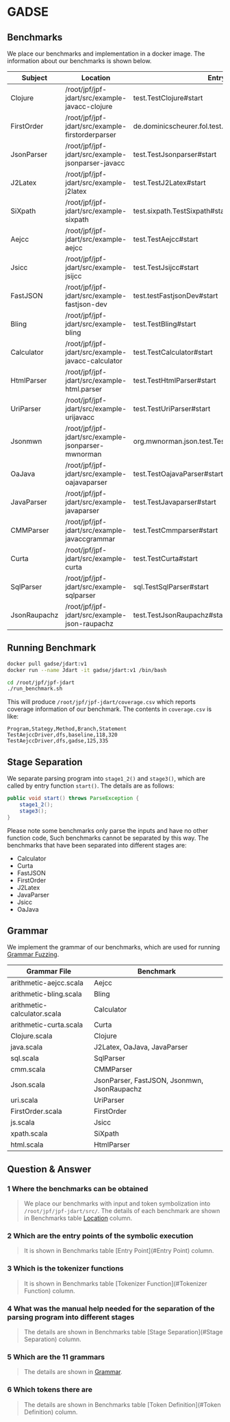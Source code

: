 # GADSE

## Benchmarks

We place our benchmarks and implementation in a docker image. The information about our benchmarks is shown below.

| Subject      | <span id="Location">Location</span>                 | <a id="Entry Point">Entry Point</a>                 | <a id="Tokenizer Function">Tokenizer Function</a>            | <a id="Token Definition">Token Definition</a>      |
| ------------ | --------------------------------------------------- | --------------------------------------------------- | ------------------------------------------------------------ | -------------------------------------------------- |
| Clojure      | /root/jpf/jpf-jdart/src/example-javacc-clojure      | test.TestClojure#start                              | clojure.ClojureParserTokenManager#getNextToken               | clojure.ClojureParserConstants                     |
| FirstOrder   | /root/jpf/jpf-jdart/src/example-firstorderparser    | de.dominicscheurer.fol.test.TestFirstOrder#start    | de.dominicscheurer.fol.parser.FOLParserTokenManager#getNextToken | de.dominicscheurer.fol.parser.FOLParserConstants   |
| JsonParser   | /root/jpf/jpf-jdart/src/example-jsonparser-javacc   | test.TestJsonparser#start                           | jsonparser.JSONParserTokenManager#getNextToken               | jsonparser.JSONParserConstants                     |
| J2Latex      | /root/jpf/jpf-jdart/src/example-j2latex             | test.TestJ2Latex#start                              | com.github.situx.compiler.parser.C1TokenManager#getNextToken | com.github.situx.compiler.parser.C1Constants       |
| SiXpath      | /root/jpf/jpf-jdart/src/example-sixpath             | test.sixpath.TestSixpath#start                      | de.fzi.XPath.Parser.XPathParserTokenManager#getNextToken     | de.fzi.XPath.Parser.XPathParserConstants           |
| Aejcc        | /root/jpf/jpf-jdart/src/example-aejcc               | test.TestAejcc#start                                | ca.ubc.cs411.aejcc.parser.AEParserTokenManager#getNextToken  | ca.ubc.cs411.aejcc.parser.AEParserConstants        |
| Jsicc        | /root/jpf/jpf-jdart/src/example-jsijcc              | test.TestJsijcc#start                               | javascriptInterpreter.parser.JavascriptTokenManager#getNextToken | javascriptInterpreter.parser.JavascriptConstants   |
| FastJSON     | /root/jpf/jpf-jdart/src/example-fastjson-dev        | test.testFastjsonDev#start                          | com.alibaba.fastjson.parser.JSONLexer#token                  | com.alibaba.fastjson.parser.JSONToken              |
| Bling        | /root/jpf/jpf-jdart/src/example-bling               | test.TestBling#start                                | com.cloudability.bling.ast.BlingParserTokenManager#getNextToken | com.cloudability.bling.ast.BlingParserConstants    |
| Calculator   | /root/jpf/jpf-jdart/src/example-javacc-calculator   | test.TestCalculator#start                           | com.braxisltd.calculator.ArithmeticParserTokenManager#getNextToken | com.braxisltd.calculator.ArithmeticParserConstants |
| HtmlParser   | /root/jpf/jpf-jdart/src/example-html.parser         | test.TestHtmlParser#start                           | html.parser.testTokenManager#getNextToken                    | html.parser.testConstants                          |
| UriParser    | /root/jpf/jpf-jdart/src/example-urijavacc           | test.TestUriParser#start                            | uri.ParserTokenManager#getNextToken                          | uri.ParserConstants                                |
| Jsonmwn      | /root/jpf/jpf-jdart/src/example-jsonparser-mwnorman | org.mwnorman.json.test.TestJsonParserMwnorman#start | org.mwnorman.json.JSONParserTokenManager#getNextToken        | org.mwnorman.json.JSONParserConstants              |
| OaJava       | /root/jpf/jpf-jdart/src/example-oajavaparser        | test.TestOajavaParser#start                         | com.viaoa.javaparser.JavaParserTokenManager#getNextToken     | com.viaoa.javaparser.JavaParserConstants           |
| JavaParser   | /root/jpf/jpf-jdart/src/example-javaparser          | test.TestJavaparser#start                           | japa.parser.ASTParserTokenManager#getNextToken               | japa.parser.ASTParserConstants                     |
| CMMParser    | /root/jpf/jpf-jdart/src/example-javaccgrammar       | test.TestCmmparser#start                            | rong.CMMParserTokenManager#getNextToken                      | rong.CMMParserConstants                            |
| Curta        | /root/jpf/jpf-jdart/src/example-curta               | test.TestCurta#start                                | nl.bigo.curta.CurtaParserTokenManager#getNextToken           | nl.bigo.curta.CurtaParserConstants                 |
| SqlParser    | /root/jpf/jpf-jdart/src/example-sqlparser           | sql.TestSqlParser#start                             | sql.ParserTokenManager#getNextToken                          | sql.ParserConstants                                |
| JsonRaupachz | /root/jpf/jpf-jdart/src/example-json-raupachz       | test.TestJsonRaupachz#start                         | parser.JSONTokenManager#getNextToken                         | parser.JSONConstants                               |

## Running Benchmark

```bash
docker pull gadse/jdart:v1
docker run --name Jdart -it gadse/jdart:v1 /bin/bash

cd /root/jpf/jpf-jdart
./run_benchmark.sh
```

This will produce `/root/jpf/jpf-jdart/coverage.csv` which reports coverage information of our benchmark. The contents in `coverage.csv` is like:

```
Program,Stategy,Method,Branch,Statement
TestAejccDriver,dfs,baseline,118,320
TestAejccDriver,dfs,gadse,125,335
```

## Stage Separation

We separate parsing program into `stage1_2()` and `stage3()`, which are called by entry function `start()`. The details are as follows: 

```java
public void start() throws ParseException {
    stage1_2();
    stage3();
}
```

Please note some benchmarks only parse the inputs and have no other function code, Such benchmarks cannot be separated by this way. The benchmarks that have been separated into different stages are:

- Calculator
- Curta
- FastJSON
- FirstOrder
- J2Latex
- JavaParser
- Jsicc
- OaJava

## Grammar

We implement the grammar of our benchmarks, which are  used for running [Grammar Fuzzing](https://github.com/havrikov/tribble).

| Grammar File                | Benchmark                                   |
| --------------------------- | ------------------------------------------- |
| arithmetic-aejcc.scala      | Aejcc                                       |
| arithmetic-bling.scala      | Bling                                       |
| arithmetic-calculator.scala | Calculator                                  |
| arithmetic-curta.scala      | Curta                                       |
| Clojure.scala               | Clojure                                     |
| java.scala                  | J2Latex, OaJava, JavaParser                 |
| sql.scala                   | SqlParser                                   |
| cmm.scala                   | CMMParser                                   |
| Json.scala                  | JsonParser, FastJSON, Jsonmwn, JsonRaupachz |
| uri.scala                   | UriParser                                   |
| FirstOrder.scala            | FirstOrder                                  |
| js.scala                    | Jsicc                                       |
| xpath.scala                 | SiXpath                                     |
| html.scala                  | HtmlParser                                  |




## Question & Answer

### 1 Where the benchmarks can be obtained

> We place our benchmarks with input and token symbolization into `/root/jpf/jpf-jdart/src/`. The details of each benchmark are shown in Benchmarks table [Location](#Location) column.

### 2 Which are the entry points of the symbolic execution

> It is shown in Benchmarks table [Entry Point](#Entry Point) column.

### 3 Which is the tokenizer functions

> It is shown in Benchmarks table [Tokenizer Function](#Tokenizer Function) column.

### 4 What was the manual help needed for the separation of the parsing program into different stages 

> The details are shown in Benchmarks table [Stage Separation](#Stage Separation) column.

### 5 Which are the 11 grammars

> The details are shown in [Grammar](#Grammar).

### 6 Which tokens there are

> The details are shown in Benchmarks table  [Token Definition](#Token Definition) column.